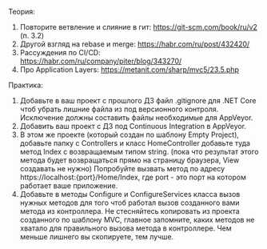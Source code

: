 Теория:
1. Повторите ветвление и слияние в гит: https://git-scm.com/book/ru/v2 (п. 3.2)
2. Другой взгляд на rebase и merge: https://habr.com/ru/post/432420/
3. Рассуждения по CI/CD: https://habr.com/ru/company/piter/blog/343270/
5. Про Application Layers: https://metanit.com/sharp/mvc5/23.5.php

Практика:
1. Добавьте в ваш проект с прошлого ДЗ файл .gitignore для .NET Core чтоб убрать лишние файла из под версионного контроля. Исключение должны составить файлы необходимые для AppVeyor.
2. Добавить ваш проект с ДЗ под Continuous Integration в AppVeyor.
3. В этом же проекте (который создан по шаблону Empty Project), добавьте папку с Controllers и класс HomeController добавьте туда метод Index с возвращаемым типом string. (пока что результат этого метода будет возвращаться прямо на страницу браузера, View создавать не нужно)
Попробуйте вызвать метод по адресу https://localhost:{port}/Home/Index, где port - это порт на котором работает ваше приложение.
4. Добавьте в методы Configure и ConfigureServices класса вызов нужных методов для того чтоб работал вызов созданного вами метода из контроллера. Не стесняйтесь копировать из проекта созданного по шаблону MVC, главное запомните, каких методов не хватало для правильного вызова метода в контроллере.
Чем меньше лишнего вы скопируете, тем лучше.